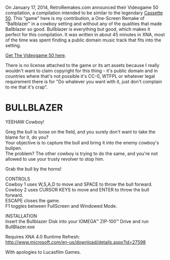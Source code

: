 On January 17, 2014, RetroRemakes.com announced their Videogame 50 compilation, a compilation intended to be similar to the legendary [Cassette 50](http://en.wikipedia.org/wiki/Cassette_50). This "game" here is my contribution, a One-Screen Remake of "Ballblazer" in a cowboy setting and without any of the qualities that made Ballblazer so good. Bullblazer is everything but good, which makes it perfect for this compilation. It was written in about 45 minutes in XNA, most of the time was spent finding a public domain music track that fits into the setting.

[Get The Videogame 50 here](http://retroremakes.com/nostalgia/2014/03/02/the-videogame-50/).


There is no license attached to the game or its art assets because I really wouldn't want to claim copyright for this thing - it's public domain and in countries where that's not possible it's CC-0, WTFPL or whatever legal requirement there is for "Do whatever you want with it, just don't complain to me that it's crap".
 
# BULLBLAZER
YEEHAW Cowboy!  
  
Greg the bull is loose on the field, and you surely don't want to take the blame for it, do you?  
Your objective is to capture the bull and bring it into the enemy cowboy's bullpen.  
The problem? The other cowboy is trying to do the same, and you're not allowed to use your trusty revolver to stop him.  
  
Grab the bull by the horns!  
  
CONTROLS  
Cowboy 1 uses W,S,A,D to move and SPACE to throw the bull forward.  
Cowboy 2 uses CURSOR KEYS to move and ENTER to throw the bull forward.  
ESCAPE closes the game.  
F1 toggles between FullScreen and Windowed Mode.  
  
INSTALLATION  
Insert the Bullblazer Disk into your IOMEGA™ ZIP-100™ Drive and run BullBlazer.exe  
  
Requires XNA 4.0 Runtime Refresh:  
http://www.microsoft.com/en-us/download/details.aspx?id=27598  
  
With apologies to Lucasfilm Games.  

